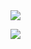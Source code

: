 
<!---
OhWonJu/OhWonJu is a ✨ special ✨ repository because its `README.md` (this file) appears on your GitHub profile.
You can click the Preview link to take a look at your changes.
--->

<a href="https://api.accredible.com/v1/frontend/credential_website_embed_image/certificate/37250940" target="_blank">
  <img src="https://img.shields.io/badge/asd-20c997?style=flat-square&logo=TensorFlow&logoColor=white"/>
</a>

<a href="https://velog.io/@colorful-stars" target="_blank"><img src="https://img.shields.io/badge/asd-20c997?style=flat-square&logo=Vimeo&logoColor=white"/></a>

